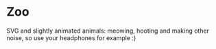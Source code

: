 # Zoo
SVG and slightly animated animals: meowing, hooting and making other noise, so use your headphones for example :)
